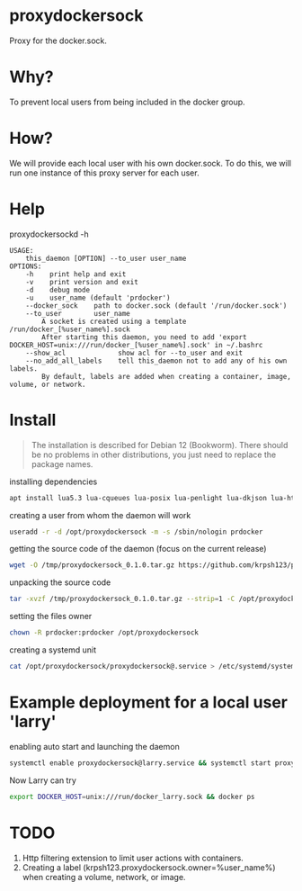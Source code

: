 # proxydockersock
Proxy for the docker.sock.

# Why?
To prevent local users from being included in the docker group.

# How?
We will provide each local user with his own docker.sock.
To do this, we will run one instance of this proxy server for each user.

# Help
proxydockersockd -h
```
USAGE:
    this_daemon [OPTION] --to_user user_name
OPTIONS:
    -h    print help and exit
    -v    print version and exit
    -d    debug mode
    -u    user_name (default 'prdocker')
    --docker_sock    path to docker.sock (default '/run/docker.sock')
    --to_user        user_name
        A socket is created using a template /run/docker_[%user_name%].sock
        After starting this daemon, you need to add 'export DOCKER_HOST=unix:///run/docker_[%user_name%].sock' in ~/.bashrc
    --show_acl             show acl for --to_user and exit
    --no_add_all_labels    tell this_daemon not to add any of his own labels.
        By default, labels are added when creating a container, image, volume, or network.
```

# Install
> The installation is described for Debian 12 (Bookworm).
> There should be no problems in other distributions, you just need to replace the package names.

installing dependencies
```sh
apt install lua5.3 lua-cqueues lua-posix lua-penlight lua-dkjson lua-http
```

creating a user from whom the daemon will work
```sh
useradd -r -d /opt/proxydockersock -m -s /sbin/nologin prdocker
```

getting the source code of the daemon (focus on the current release)
```sh
wget -O /tmp/proxydockersock_0.1.0.tar.gz https://github.com/krpsh123/proxydockersock/archive/refs/tags/0.1.0.tar.gz
```

unpacking the source code
```sh
tar -xvzf /tmp/proxydockersock_0.1.0.tar.gz --strip=1 -C /opt/proxydockersock
```

setting the files owner
```sh
chown -R prdocker:prdocker /opt/proxydockersock
```

creating a systemd unit
```sh
cat /opt/proxydockersock/proxydockersock@.service > /etc/systemd/system/proxydockersock@.service
```

# Example deployment for a local user 'larry'
enabling auto start and launching the daemon
```sh
systemctl enable proxydockersock@larry.service && systemctl start proxydockersock@larry.service
```
Now Larry can try
```sh
export DOCKER_HOST=unix:///run/docker_larry.sock && docker ps
```

# TODO
1. Http filtering extension to limit user actions with containers.
2. Creating a label (krpsh123.proxydockersock.owner=%user_name%) when creating a volume, network, or image.
